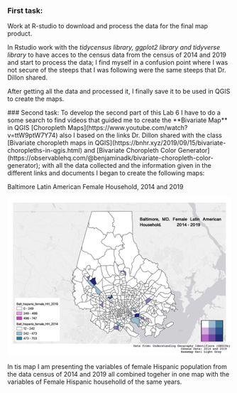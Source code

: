 ### First task:
<p>Work at R-studio to download and process the data for the final map product.</p>
<p>In Rstudio work with the <i>tidycensus library, ggplot2 library and tidyverse library</i> to have acces to the census data from the census of 2014 and 2019 and start to process the data; I find myself in a confusion point where I was not secure of the steeps that I was following were the same steeps that Dr. Dillon shared.</p>
<p> After getting all the data and processed it, I finally save it to be used in QGIS to create the maps.</p>
<p></p>
### Second task:
To develop the second part of this Lab 6 I have to do a some search to find videos that guided me to create the **Bivariate Map** in QGIS [Choropleth Maps](https://www.youtube.com/watch?v=ttW9ptW7Y74) also I based on the links Dr. Dillon shared with the class [Bivariate choropleth maps in QGIS](https://bnhr.xyz/2019/09/15/bivariate-choropleths-in-qgis.html) and [Bivariate Choropleth Color Generator](https://observablehq.com/@benjaminadk/bivariate-choropleth-color-generator); with all the data collected and the information given in the different links and documents I began to create the following maps:</p>

<p>Baltimore Latin American Female Household, 2014 and 2019 </p>
<img src="/lab6/Baltimore_Household_2014-19.jpg?raw=true"/>
<p> In tis map I am presenting the variables of female Hispanic population from the data census of 2014 and 2019 all combined togeher in one map with the variables of Female Hispanic householld of the same years. 
